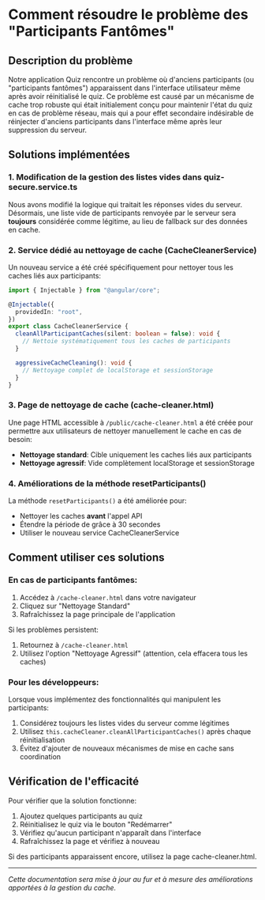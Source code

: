 # Comment résoudre le problème des "Participants Fantômes"

## Description du problème

Notre application Quiz rencontre un problème où d'anciens participants (ou "participants fantômes") apparaissent dans l'interface utilisateur même après avoir réinitialisé le quiz. Ce problème est causé par un mécanisme de cache trop robuste qui était initialement conçu pour maintenir l'état du quiz en cas de problème réseau, mais qui a pour effet secondaire indésirable de réinjecter d'anciens participants dans l'interface même après leur suppression du serveur.

## Solutions implémentées

### 1. Modification de la gestion des listes vides dans quiz-secure.service.ts

Nous avons modifié la logique qui traitait les réponses vides du serveur. Désormais, une liste vide de participants renvoyée par le serveur sera **toujours** considérée comme légitime, au lieu de fallback sur des données en cache.

### 2. Service dédié au nettoyage de cache (CacheCleanerService)

Un nouveau service a été créé spécifiquement pour nettoyer tous les caches liés aux participants:

```typescript
import { Injectable } from "@angular/core";

@Injectable({
  providedIn: "root",
})
export class CacheCleanerService {
  cleanAllParticipantCaches(silent: boolean = false): void {
    // Nettoie systématiquement tous les caches de participants
  }

  aggressiveCacheCleaning(): void {
    // Nettoyage complet de localStorage et sessionStorage
  }
}
```

### 3. Page de nettoyage de cache (cache-cleaner.html)

Une page HTML accessible à `/public/cache-cleaner.html` a été créée pour permettre aux utilisateurs de nettoyer manuellement le cache en cas de besoin:

- **Nettoyage standard**: Cible uniquement les caches liés aux participants
- **Nettoyage agressif**: Vide complètement localStorage et sessionStorage

### 4. Améliorations de la méthode resetParticipants()

La méthode `resetParticipants()` a été améliorée pour:

- Nettoyer les caches **avant** l'appel API
- Étendre la période de grâce à 30 secondes
- Utiliser le nouveau service CacheCleanerService

## Comment utiliser ces solutions

### En cas de participants fantômes:

1. Accédez à `/cache-cleaner.html` dans votre navigateur
2. Cliquez sur "Nettoyage Standard"
3. Rafraîchissez la page principale de l'application

Si les problèmes persistent:

1. Retournez à `/cache-cleaner.html`
2. Utilisez l'option "Nettoyage Agressif" (attention, cela effacera tous les caches)

### Pour les développeurs:

Lorsque vous implémentez des fonctionnalités qui manipulent les participants:

1. Considérez toujours les listes vides du serveur comme légitimes
2. Utilisez `this.cacheCleaner.cleanAllParticipantCaches()` après chaque réinitialisation
3. Évitez d'ajouter de nouveaux mécanismes de mise en cache sans coordination

## Vérification de l'efficacité

Pour vérifier que la solution fonctionne:

1. Ajoutez quelques participants au quiz
2. Réinitialisez le quiz via le bouton "Redémarrer"
3. Vérifiez qu'aucun participant n'apparaît dans l'interface
4. Rafraîchissez la page et vérifiez à nouveau

Si des participants apparaissent encore, utilisez la page cache-cleaner.html.

---

_Cette documentation sera mise à jour au fur et à mesure des améliorations apportées à la gestion du cache._
